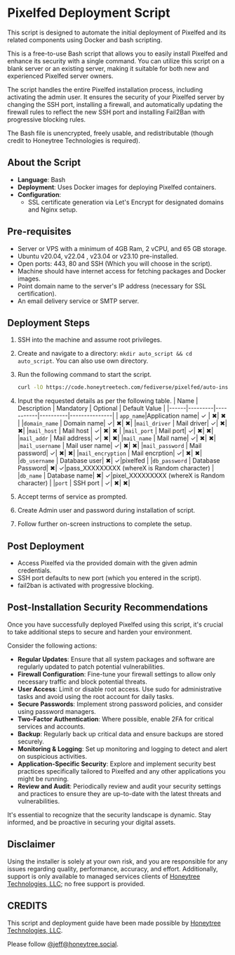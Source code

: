 # Pixelfed Deployment Script

This script is designed to automate the initial deployment of Pixelfed and its related components using Docker and bash scripting.

This is a free-to-use Bash script that allows you to easily install Pixelfed and enhance its security with a single command. You can utilize this script on a blank server or an existing server, making it suitable for both new and experienced Pixelfed server owners.

The script handles the entire Pixelfed installation process, including activating the admin user. It ensures the security of your Pixelfed server by changing the SSH port, installing a firewall, and automatically updating the firewall rules to reflect the new SSH port and installing Fail2Ban with progressive blocking rules.

The Bash file is unencrypted, freely usable, and redistributable (though credit to Honeytree Technologies is required).



## About the Script

- **Language**: Bash
- **Deployment**: Uses Docker images for deploying Pixelfed containers.
- **Configuration**:
  - SSL certificate generation via Let's Encrypt for designated domains and Nginx setup.

## Pre-requisites

- Server or VPS with a minimum of 4GB Ram, 2 vCPU, and 65 GB storage.
- Ubuntu v20.04, v22.04 , v23.04 or v23.10 pre-installed.
- Open ports:  443, 80 and SSH (Which you will choose in the script).
- Machine should have internet access for fetching packages and Docker images.
- Point domain name to the server's IP address (necessary for SSL certification).
- An email delivery service or SMTP server.

## Deployment Steps

1. SSH into the machine and assume root privileges.
2. Create and navigate to a directory: `mkdir auto_script && cd auto_script`.
    You can also use own directory.
3. Run the following command to start the script.
    ```bash
    curl -lO https://code.honeytreetech.com/fediverse/pixelfed/auto-installer/pixelfed_auto_script.sh && sudo chmod +x pixelfed_auto_script.sh && ./pixelfed_auto_script.sh
    ```
4. Input the requested details as per the following table.
    | Name | Description | Mandatory | Optional | Default Value | 
    |------|---------|-----------|----------|---------------|
    | `app_name`|Application name| &checkmark; | &#10006;| &#10006; | 
    |`domain_name` | Domain name| &checkmark;| &#10006;| &#10006;|
    |`mail_driver` | Mail driver| &checkmark;| &#10006;| &#10006;|
    |`mail_host` | Mail host | &checkmark;|  &#10006;| &#10006; | 
    |`mail_port` | Mail port| &checkmark;| &#10006;| &#10006;|
    |`mail_addr` | Mail address| &checkmark;| &#10006;| &#10006;|
    |`mail_name` | Mail name| &checkmark;| &#10006;| &#10006;|
    |`mail_username` | Mail user name| &checkmark;| &#10006;| &#10006;|
    |`mail_password` | Mail password| &checkmark;| &#10006;| &#10006;|
    |`mail_encryption` | Mail encrption| &checkmark;| &#10006;| &#10006;|
    |`db_username` | Database user| &#10006;| &checkmark;|pixelfed |
    |`db_password` | Database Password| &#10006;| &checkmark;|pass_XXXXXXXXX (whereX is Random character) |
    |`db_name` | Database name| &#10006;| &checkmark;|pixel_XXXXXXXXX (whereX is Random character) |
    |`port` | SSH port | &checkmark;| &#10006;| &#10006;|

                                
5. Accept terms of service as prompted.
6. Create Admin user and password during installation of script.
7. Follow further on-screen instructions to complete the setup.

## Post Deployment

- Access Pixelfed via the provided domain with the given admin credentials.
- SSH port defaults to new port (which you entered in the script).
- fail2ban is activated with progressive blocking.

## Post-Installation Security Recommendations

Once you have successfully deployed Pixelfed using this script, it's crucial to take additional steps to secure and harden your environment. 

Consider the following actions:

- **Regular Updates**: Ensure that all system packages and software are regularly updated to patch potential vulnerabilities.
- **Firewall Configuration**: Fine-tune your firewall settings to allow only necessary traffic and block potential threats.
- **User Access**: Limit or disable root access. Use sudo for administrative tasks and avoid using the root account for daily tasks.
- **Secure Passwords**: Implement strong password policies, and consider using password managers.
- **Two-Factor Authentication**: Where possible, enable 2FA for critical services and accounts.
- **Backup**: Regularly back up critical data and ensure backups are stored securely.
- **Monitoring & Logging**: Set up monitoring and logging to detect and alert on suspicious activities.
- **Application-Specific Security**: Explore and implement security best practices specifically tailored to Pixelfed and any other applications you might be running.
- **Review and Audit**: Periodically review and audit your security settings and practices to ensure they are up-to-date with the latest threats and vulnerabilities.

It's essential to recognize that the security landscape is dynamic. Stay informed, and be proactive in securing your digital assets.


## Disclaimer
Using the installer is solely at your own risk, and you are responsible for any issues regarding quality, performance, accuracy, and effort. Additionally, support is only available to managed services clients of [Honeytree Technologies, LLC](https://honeytreetech.com); no free support is provided.

## CREDITS

This script and deployment guide have been made possible by [Honeytree Technologies, LLC](https://honeytreetech.com).

Please follow [@jeff@honeytree.social](https://honeytree.social/@jeff).

